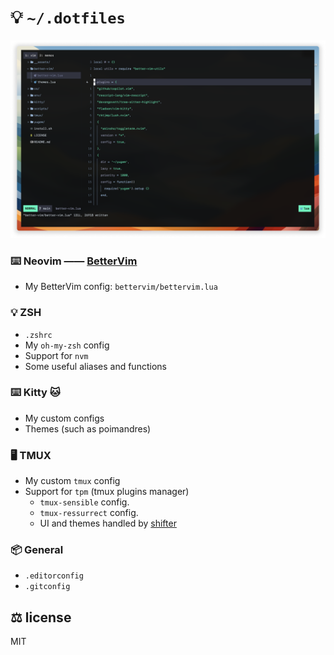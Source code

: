 # :bulb: `~/.dotfiles`

<p align="center">
  <img width="1000" src="./__assets/preview-v8.png" />
</p>

### ⌨️ Neovim —— [BetterVim](https://bettervim.com)
- My BetterVim config: `bettervim/bettervim.lua`

### 💡 ZSH
  - `.zshrc`
  - My `oh-my-zsh` config
  - Support for `nvm`
  - Some useful aliases and functions

### ⌨️ Kitty 🐱
 - My custom configs
 - Themes (such as poimandres)

### 🖥️ TMUX
  - My custom `tmux` config
  - Support for `tpm` (tmux plugins manager)
      - `tmux-sensible` config.
      -  `tmux-ressurrect` config.
      -  UI and themes handled by [shifter](https://github.com/bettervim/shifter)

### 📦 General
  - `.editorconfig`
  - `.gitconfig`

## ⚖️ license
MIT
